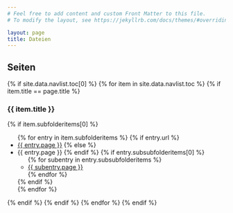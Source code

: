 ```yaml
---
# Feel free to add content and custom Front Matter to this file.
# To modify the layout, see https://jekyllrb.com/docs/themes/#overriding-theme-defaults

layout: page
title: Dateien
---
```


## Seiten
<div>
{% if site.data.navlist.toc[0] %}
  {% for item in site.data.navlist.toc %}
    {% if item.title == page.title %}
      <h3>{{ item.title }}</h3>
      {% if item.subfolderitems[0] %}
        <ul>
        {% for entry in item.subfolderitems %}
          {% if entry.url %}
            <li><a href="{{ entry.url }}">{{ entry.page }}</a>
          {% else %}
            <li>{{ entry.page }}
          {% endif %}
          {% if entry.subsubfolderitems[0] %}
            <ul>
            {% for subentry in entry.subsubfolderitems %}
              <li><a href="{{ subentry.url }}">{{ subentry.page }}</a></li>
            {% endfor %}
            </ul>
          {% endif %}
          </li>
        {% endfor %}
        </ul>
      {% endif %}
    {% endif %}
  {% endfor %}
{% endif %}
</div>

